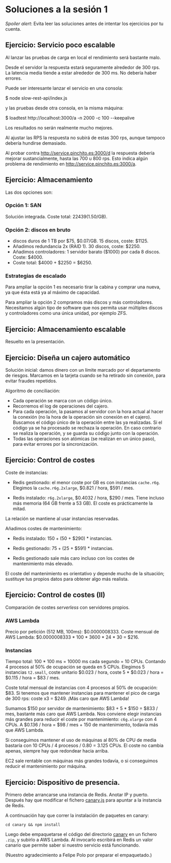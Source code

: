 # Soluciones a la sesión 1

_Spoiler alert_:
Evita leer las soluciones antes de intentar los ejercicios por tu cuenta.

## Ejercicio: Servicio poco escalable

Al lanzar las pruebas de carga en local el rendimiento será bastante malo.

Desde el servidor la respuesta estará seguramente alrededor de 300 rps.
La latencia media tiende a estar alrededor de 300 ms.
No debería haber errores.

Puede ser interesante lanzar el servicio en una consola:

$ node slow-rest-api/index.js

y las pruebas desde otra consola, en la misma máquina:

$ loadtest http://localhost:3000/a -n 2000 -c 100 --keepalive

Los resultados no serán realmente mucho mejores.

Al ajustar las RPS la respuesta no subirá de estas 300 rps,
aunque tampoco debería hundirse demasiado.

Al probar contra http://service.pinchito.es:3000/d
la respuesta debería mejorar sustancialmente,
hasta las 700 u 800 rps.
Esto indica algún problema de rendimiento en http://service.pinchito.es:3000/a.

## Ejercicio: Almacenamiento

Las dos opciones son:

### Opción 1: SAN

Solución integrada. Coste total: $22439 ($1.50/GB).

### Opción 2: discos en bruto

* discos duros de 1 TB por $75, $0.07/GB. 15 discos, coste: $1125.
* Añadimos redundancia 2x (RAID 1). 30 discos, coste: $2250.
* Añadimos controladores: 1 servidor barato ($1000) por cada 8 discos.
Coste: $4000.
* Coste total: $4000 + $2250 = $6250.

### Estrategias de escalado

Para ampliar la opción 1 es necesario tirar la cabina y comprar una nueva,
ya que ésta está ya al máximo de capacidad.

Para ampliar la opción 2 compramos más discos y más controladores.
Necesitamos algún tipo de software que nos permita usar múltiples discos y controladores como una única unidad,
por ejemplo ZFS.

## Ejercicio: Almacenamiento escalable

Resuelto en la presentación.

## Ejercicio: Diseña un cajero automático

Solución inicial: damos dinero con un límite
marcado por el departamento de riesgos.
Marcamos en la tarjeta cuando se ha retirado sin conexión,
para evitar fraudes repetidos.

Algoritmo de conciliación:

* Cada operación se marca con un código único.
* Recorremos el log de operaciones del cajero.
* Para cada operación, la pasamos al servidor con la hora actual al hacer la conexión
(no la hora de la operación sin conexión en el cajero).
Buscamos el código único de la operación entre las ya realizadas.
Si el código ya se ha procesado se rechaza la operación.
En caso contrario se realiza la operación, y se guarda su código junto con la operación.
* Todas las operaciones son atómicas (se realizan en un único paso),
para evitar errores por la sincronización.

## Ejercicio: Control de costes

Coste de instancias:

* Redis gestionado: el menor coste por GB es con instancias
`cache.r6g`. Elegimos la `cache.r6g.2xlarge`, $0.821 / hora, $591 / mes.

* Redis instalado: `r6g.2xlarge`, $0.4032 / hora, $290 / mes.
Tiene incluso más memoria (64 GB frente a 53 GB).
El coste es prácticamente la mitad.

La relación se mantiene al usar instancias reservadas.

Añadimos costes de mantenimiento:

* Redis instalado: $150 + ($50 + $290) * instancias.

* Redis gestionado: $75 + ($25 + $591) * instancias.

* Redis gestionado sale más caro incluso con los costes de mantenimiento más elevado.

El coste del mantenimiento es orientativo y depende mucho de la situación;
sustituye tus propios datos para obtener algo más realista.

## Ejercicio: Control de costes (II)

Comparación de costes _serverless_ con servidores propios.

### AWS Lambda

Precio por petición (512 MB, 100ms): $0.0000008333.
Coste mensual de AWS Lambda: $0.0000008333 * 100 * 3600 * 24 * 30 = $216.

### Instancias

Tiempo total: 100 * 100 ms = 10000 ms cada segundo = 10 CPUs.
Contando 4 procesos al 50% de ocupación se queda en 5 CPUs.
Elegimos 5 instancias `t2.small`, coste unitario $0.023 / hora,
coste 5 * $0.023 / hora = $0.115 / hora = $83 / mes.

Coste total mensual de instancias con 4 procesos al 50% de ocupación: $83.
Si tenemos que mantener instancias para mantener el pico de carga de 300 rps: coste x3 = $249.
¡Más caro que AWS Lambda!

Sumamos $150 por servidor de mantenimiento:
$83 + 5 * $150 = $833 / mes, bastante más caro que AWS Lambda.
Nos conviene elegir instancias más grandes para reducir el coste por mantenimiento:
`c6g.xlarge` con 4 CPUs. A $0.136 / hora = $98 / mes + 150 de mantenimiento,
todavía más que AWS Lambda.

Si conseguimos mantener el uso de máquinas al 80% de CPU
de media bastaría con 10 CPUs / 4 procesos / 0.80 = 3.125 CPUs.
El coste no cambia apenas, siempre hay que redondear hacia arriba.

EC2 sale rentable con máquinas más grandes todavía,
o si conseguimos reducir el mantenimiento por máquina.


## Ejercicio: Dispositivo de presencia.

Primero debe arrancarse una instancia de Redis.
Anotar IP y puerto.
Después hay que modificar el fichero [canary.js](./canary/canary.js)
para apuntar a la instancia de Redis.

A continuación hay que correr la instalación de paquetes en canary:

    cd canary && npm install

Luego debe empaquetarse el código del directorio [canary](./canary/)
en un fichero `.zip`, y subirlo a AWS Lambda.
Al invocarlo escribirá en Redis un valor canario
que permite saber si nuestro servicio está funcionando.

(Nuestro agradecimiento a Felipe Polo por preparar el empaquetado.)

